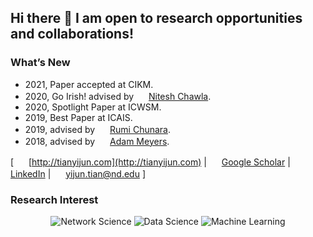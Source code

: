 ## Hi there 👋 I am open to research opportunities and collaborations!
### What’s New
- 2021, Paper accepted at CIKM.
- 2020, Go Irish! advised by <img src="http://tianyijun.com/images/icons/like.svg" width="16"> [Nitesh Chawla](https://niteshchawla.nd.edu/).
- 2020, Spotlight Paper at ICWSM.
- 2019, Best Paper at ICAIS.
- 2019, advised by <img src="http://tianyijun.com/images/icons/like.svg" width="16"> [Rumi Chunara](https://engineering.nyu.edu/faculty/rumi-chunara).
- 2018, advised by <img src="http://tianyijun.com/images/icons/like.svg" width="16"> [Adam Meyers](https://nlp.cs.nyu.edu/people/meyers.html).

\[ <img src="http://tianyijun.com/images/icons/link.svg" width="16"> [http://tianyijun.com](http://tianyijun.com) \| <img src="http://tianyijun.com/images/logos/google_scholar.svg" width="16"> [Google Scholar](https://scholar.google.com/citations?hl=en&user=uYzCbpUAAAAJ) \| <img src="http://tianyijun.com/images/logos/linkedin.svg" width="16"> [LinkedIn](https://www.linkedin.com/in/yijun-tian) \| <img src="http://tianyijun.com/images/icons/email.svg" width="16"> [yijun.tian@nd.edu](mailto:yijun.tian@nd.edu) \]

### Research Interest

<p align="center">
  <img src="https://img.shields.io/badge/-Computational%20Social%20Science-red" alt="Network Science">
  <img src="https://img.shields.io/badge/-Network%20Science-ecc429" alt="Data Science">
  <img src="https://img.shields.io/badge/-NLP-blue" alt="Machine Learning">


</p>



<!--

  <img src="https://img.shields.io/badge/-Data%20Mining-24a591" alt="Data Mining">
  <img src="https://img.shields.io/badge/-Machine%20Learning-414c4d" alt="">

**meettyj/meettyj** is a ✨ _special_ ✨ repository because its `README.md` (this file) appears on your GitHub profile.

Here are some ideas to get you started:

- 🔭 I’m currently working on ...
- 🌱 I’m currently learning ...
- 👯 I’m looking to collaborate on ...
- 🤔 I’m looking for help with ...
- 💬 Ask me about ...
- 📫 How to reach me: ...
- 😄 Pronouns: ...
- ⚡ Fun fact: ...
-->
